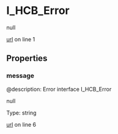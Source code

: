 # I_HCB_Error

null 

[url](https://github.com/devramsean0/hcb.js/blob/d630167/src/api_schemas/error.ts#L1) on line 1  

## Properties
### message
@description: Error interface
 I_HCB_Error 

null 

Type: string  

[url](https://github.com/devramsean0/hcb.js/blob/d630167/src/api_schemas/error.ts#L6) on line 6  
